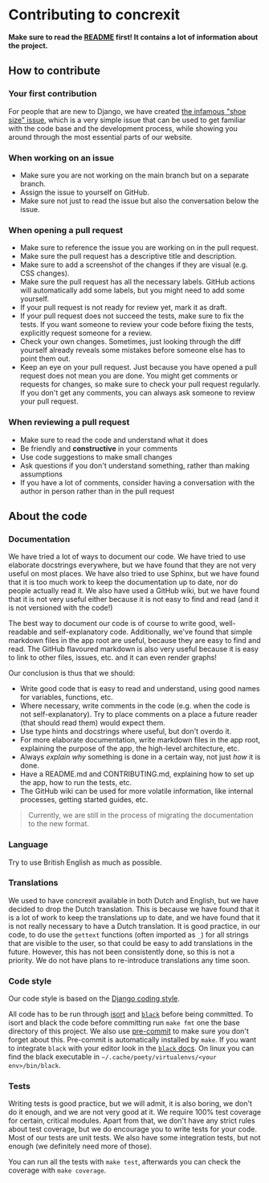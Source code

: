 # Contributing to concrexit

**Make sure to read the [README](README.md) first! It contains a lot of information about the project.**

## How to contribute

### Your first contribution
For people that are new to Django, we have created [the infamous "shoe size" issue](https://github.com/svthalia/concrexit/wiki/your-first-contribution), which is a very simple issue that can be used to get familiar with the code base and the development process, while showing you around through the most essential parts of our website.

### When working on an issue

- Make sure you are not working on the main branch but on a separate branch.
- Assign the issue to yourself on GitHub.
- Make sure not just to read the issue but also the conversation below the issue.

### When opening a pull request

- Make sure to reference the issue you are working on in the pull request.
- Make sure the pull request has a descriptive title and description.
- Make sure to add a screenshot of the changes if they are visual (e.g. CSS changes).
- Make sure the pull request has all the necessary labels. GitHub actions will automatically add some labels, but you might need to add some yourself.
- If your pull request is not ready for review yet, mark it as draft.
- If your pull request does not succeed the tests, make sure to fix the tests. If you want someone to review your code before fixing the tests, explicitly request someone for a review.
- Check your own changes. Sometimes, just looking through the diff yourself already reveals some mistakes before someone else has to point them out.
- Keep an eye on your pull request. Just because you have opened a pull request does not mean you are done. You might get comments or requests for changes, so make sure to check your pull request regularly. If you don't get any comments, you can always ask someone to review your pull request.

### When reviewing a pull request

- Make sure to read the code and understand what it does
- Be friendly and **constructive** in your comments
- Use code suggestions to make small changes
- Ask questions if you don't understand something, rather than making assumptions
- If you have a lot of comments, consider having a conversation with the author in person rather than in the pull request


## About the code

### Documentation
We have tried a lot of ways to document our code.
We have tried to use elaborate docstrings everywhere, but we have found that they are not very useful on most places.
We have also tried to use Sphinx, but we have found that it is too much work to keep the documentation up to date, nor do people actually read it.
We also have used a GitHub wiki, but we have found that it is not very useful either because it is not easy to find and read (and it is not versioned with the code!)

The best way to document our code is of course to write good, well-readable and self-explanatory code.
Additionally, we've found that simple markdown files in the app root are useful, because they are easy to find and read.
The GitHub flavoured markdown is also very useful because it is easy to link to other files, issues, etc. and it can even render graphs!

Our conclusion is thus that we should:

- Write good code that is easy to read and understand, using good names for variables, functions, etc.
- Where necessary, write comments in the code (e.g. when the code is not self-explanatory). Try to place comments on a place a future reader (that should read them) would expect them.
- Use type hints and docstrings where useful, but don't overdo it.
- For more elaborate documentation, write markdown files in the app root, explaining the purpose of the app, the high-level architecture, etc.
- Always _explain why_ something is done in a certain way, not just _how_ it is done.
- Have a README.md and CONTRIBUTING.md, explaining how to set up the app, how to run the tests, etc.
- The GitHub wiki can be used for more volatile information, like internal processes, getting started guides, etc.

> Currently, we are still in the process of migrating the documentation to the new format.

### Language
Try to use British English as much as possible.

### Translations
We used to have concrexit available in both Dutch and English, but we have decided to drop the Dutch translation.
This is because we have found that it is a lot of work to keep the translations up to date, and we have found that it is not really necessary to have a Dutch translation.
It is good practice, in our code, to do use the `gettext` functions (often imported as `_`) for all strings that are visible to the user, so that could be easy to add translations in the future.
However, this has not been consistently done, so this is not a priority. We do not have plans to re-introduce translations any time soon.

### Code style
Our code style is based on the [Django coding style](https://docs.djangoproject.com/en/dev/internals/contributing/writing-code/coding-style/).

All code has to be run through [isort](https://github.com/PyCQA/isort) and [`black`](https://github.com/psf/black) before being committed. To isort and black the code before committing run `make fmt` one the base directory of this project. We also use [pre-commit](https://pre-commit.com) to make sure you don't forget about this. Pre-commit is automatically installed by `make`.
If you want to integrate `black` with your editor look in the [`black` docs](https://black.readthedocs.io/en/stable/editor_integration.html). On linux you can find the black executable in `~/.cache/poety/virtualenvs/<your env>/bin/black`.

### Tests
Writing tests is good practice, but we will admit, it is also boring, we don't do it enough, and we are not very good at it.
We require 100% test coverage for certain, critical modules.
Apart from that, we don't have any strict rules about test coverage, but we do encourage you to write tests for your code.
Most of our tests are unit tests. We also have some integration tests, but not enough (we definitely need more of those).

You can run all the tests with `make test`, afterwards you can check the coverage with `make coverage`.
